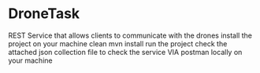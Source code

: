 # DroneTask
REST Service that allows clients to communicate with the drones
install the project on your machine
clean mvn install 
run the project 
check the attached json collection file to check the service VIA postman locally on your machine
